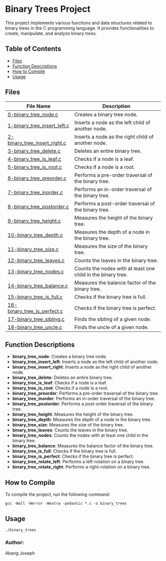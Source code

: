 # Binary Trees Project

This project implements various functions and data structures related to binary trees in the C programming language. It provides functionalities to create, manipulate, and analyze binary trees.

## Table of Contents

- [Files](#files)
- [Function Descriptions](#function-descriptions)
- [How to Compile](#how-to-compile)
- [Usage](#usage)

## Files

| File Name                       | Description                           |
|---------------------------------|---------------------------------------|
| [0-binary_tree_node.c](0-binary_tree_node.c)   | Creates a binary tree node.            |
| [1-binary_tree_insert_left.c](1-binary_tree_insert_left.c) | Inserts a node as the left child of another node. |
| [2-binary_tree_insert_right.c](2-binary_tree_insert_right.c) | Inserts a node as the right child of another node. |
| [3-binary_tree_delete.c](3-binary_tree_delete.c) | Deletes an entire binary tree. |
| [4-binary_tree_is_leaf.c](4-binary_tree_is_leaf.c) | Checks if a node is a leaf. |
| [5-binary_tree_is_root.c](5-binary_tree_is_root.c) | Checks if a node is a root. |
| [6-binary_tree_preorder.c](6-binary_tree_preorder.c) | Performs a pre-order traversal of the binary tree. |
| [7-binary_tree_inorder.c](7-binary_tree_inorder.c) | Performs an in-order traversal of the binary tree. |
| [8-binary_tree_postorder.c](8-binary_tree_postorder.c) | Performs a post-order traversal of the binary tree. |
| [9-binary_tree_height.c](9-binary_tree_height.c) | Measures the height of the binary tree. |
| [10-binary_tree_depth.c](10-binary_tree_depth.c) | Measures the depth of a node in the binary tree. |
| [11-binary_tree_size.c](11-binary_tree_size.c) | Measures the size of the binary tree. |
| [12-binary_tree_leaves.c](12-binary_tree_leaves.c) | Counts the leaves in the binary tree. |
| [13-binary_tree_nodes.c](13-binary_tree_nodes.c) | Counts the nodes with at least one child in the binary tree. |
| [14-binary_tree_balance.c](14-binary_tree_balance.c) | Measures the balance factor of the binary tree. |
| [15-binary_tree_is_full.c](15-binary_tree_is_full.c) | Checks if the binary tree is full. |
| [16-binary_tree_is_perfect.c](16-binary_tree_is_perfect.c) | Checks if the binary tree is perfect. |
| [17-binary_tree_sibling.c](17-binary_tree_sibling.c) | Finds the sibling of a given node. |
| [18-binary_tree_uncle.c](18-binary_tree_uncle.c) | Finds the uncle of a given node. |


## Function Descriptions

- **binary_tree_node**: Creates a binary tree node.
- **binary_tree_insert_left**: Inserts a node as the left child of another node.
- **binary_tree_insert_right**: Inserts a node as the right child of another node.
- **binary_tree_delete**: Deletes an entire binary tree.
- **binary_tree_is_leaf**: Checks if a node is a leaf.
- **binary_tree_is_root**: Checks if a node is a root.
- **binary_tree_preorder**: Performs a pre-order traversal of the binary tree.
- **binary_tree_inorder**: Performs an in-order traversal of the binary tree.
- **binary_tree_postorder**: Performs a post-order traversal of the binary tree.
- **binary_tree_height**: Measures the height of the binary tree.
- **binary_tree_depth**: Measures the depth of a node in the binary tree.
- **binary_tree_size**: Measures the size of the binary tree.
- **binary_tree_leaves**: Counts the leaves in the binary tree.
- **binary_tree_nodes**: Counts the nodes with at least one child in the binary tree.
- **binary_tree_balance**: Measures the balance factor of the binary tree.
- **binary_tree_is_full**: Checks if the binary tree is full.
- **binary_tree_is_perfect**: Checks if the binary tree is perfect.
- **binary_tree_rotate_left**: Performs a left-rotation on a binary tree.
- **binary_tree_rotate_right**: Performs a right-rotation on a binary tree.


## How to Compile

To compile the project, run the following command:

```shell
gcc -Wall -Werror -Wextra -pedantic *.c -o binary_trees
```

## Usage

```shell
./binary_trees
```

### Author:
Abang Joseph
